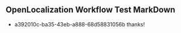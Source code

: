 ## OpenLocalization Workflow Test MarkDown
* a392010c-ba35-43eb-a888-68d58831056b 
thanks!<!--HONumber=Mar16_HO2-->
